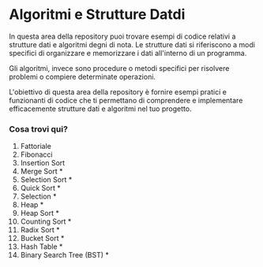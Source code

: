 # Algoritmi e Strutture Datdi
In questa area della repository puoi trovare esempi di codice relativi a strutture dati e algoritmi degni di nota. Le strutture dati si riferiscono a modi specifici di organizzare e memorizzare i dati all'interno di un programma.

Gli algoritmi, invece sono procedure o metodi specifici per risolvere problemi o compiere determinate operazioni.

L'obiettivo di questa area della repository è fornire esempi pratici e funzionanti di codice che ti permettano di comprendere e implementare efficacemente strutture dati e algoritmi nel tuo progetto.

### Cosa trovi qui?
1. Fattoriale
2. Fibonacci
3. Insertion Sort
4. Merge Sort *
5. Selection Sort *
6. Quick Sort *
7. Selection *
8. Heap *
9. Heap Sort *
10. Counting Sort *
11. Radix Sort *
12. Bucket Sort *
13. Hash Table *
14. Binary Search Tree (BST) *
